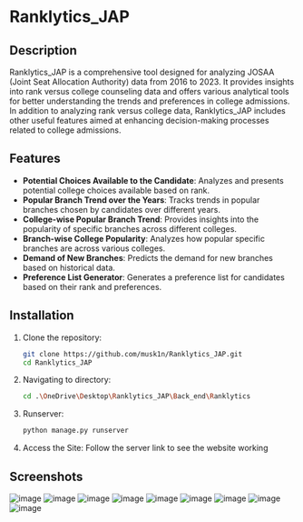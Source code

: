 # Ranklytics_JAP

## Description
Ranklytics_JAP is a comprehensive tool designed for analyzing JOSAA (Joint Seat Allocation Authority) data from 2016 to 2023. It provides insights into rank versus college counseling data and offers various analytical tools for better understanding the trends and preferences in college admissions.
In addition to analyzing rank versus college data, Ranklytics_JAP includes other useful features aimed at enhancing decision-making processes related to college admissions.

## Features
- **Potential Choices Available to the Candidate**: Analyzes and presents potential college choices available based on rank.
- **Popular Branch Trend over the Years**: Tracks trends in popular branches chosen by candidates over different years.
- **College-wise Popular Branch Trend**: Provides insights into the popularity of specific branches across different colleges.
- **Branch-wise College Popularity**: Analyzes how popular specific branches are across various colleges.
- **Demand of New Branches**: Predicts the demand for new branches based on historical data.
- **Preference List Generator**: Generates a preference list for candidates based on their rank and preferences.

## Installation
1. Clone the repository:
   ```bash
   git clone https://github.com/musk1n/Ranklytics_JAP.git
   cd Ranklytics_JAP

2. Navigating to directory:
   ```bash
   cd .\OneDrive\Desktop\Ranklytics_JAP\Back_end\Ranklytics

3. Runserver:
   ```bash
   python manage.py runserver

4. Access the Site:
Follow the server link to see the website working

## Screenshots
![image](https://github.com/musk1n/Ranklytics_JAP/assets/151397097/7457bc25-895e-4d45-a637-84b2f4984bd1)
![image](https://github.com/musk1n/Ranklytics_JAP/assets/151397097/9599dc81-b126-4fac-bdd8-f17c81a33cdf)
![image](https://github.com/musk1n/Ranklytics_JAP/assets/151397097/6827b3ab-7252-45f3-bd22-dfbaee6e61a5)
![image](https://github.com/musk1n/Ranklytics_JAP/assets/151397097/71488212-480f-4888-ab20-7415b766cbb3)
![image](https://github.com/musk1n/Ranklytics_JAP/assets/151397097/f36013e5-4ada-4411-8b35-19bb0b2b349c)
![image](https://github.com/musk1n/Ranklytics_JAP/assets/151397097/8c8d9f76-c4c3-4f6e-b7bb-070a91ca2ce7)
![image](https://github.com/musk1n/Ranklytics_JAP/assets/151397097/1f9a9d4b-ed64-46ab-972e-c05fcf472557)
![image](https://github.com/musk1n/Ranklytics_JAP/assets/151397097/80dcf812-4cf7-40db-a42d-77bb62be0908)
![image](https://github.com/musk1n/Ranklytics_JAP/assets/151397097/05ee6ee2-69f1-431f-a68e-5fd16ce3cf3e)


